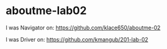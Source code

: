 # aboutme-lab02

I was Navigator on: https://github.com/klace650/aboutme-02

I was Driver on: https://github.com/kmangub/201-lab-02
